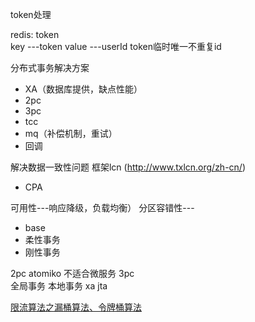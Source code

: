token处理

redis:
token   
key   ---token
value ---userId
token临时唯一不重复id

分布式事务解决方案
* XA（数据库提供，缺点性能）
* 2pc
* 3pc
* tcc
* mq（补偿机制，重试）
* 回调

 解决数据一致性问题
框架lcn  (http://www.txlcn.org/zh-cn/)

* CPA

可用性---响应降级，负载均衡）
分区容错性---
* base
* 柔性事务
* 刚性事务

2pc  atomiko  不适合微服务
3pc  
全局事务
本地事务
xa
jta
















[限流算法之漏桶算法、令牌桶算法](https://www.cnblogs.com/SUNSHINEC/p/9577682.html)


